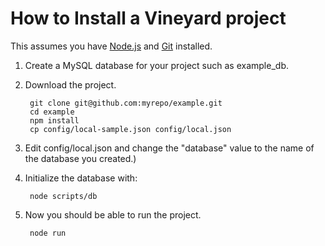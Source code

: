 # How to Install a Vineyard project #

This assumes you have [Node.js](http://nodejs.org/) and [Git](http://git-scm.com/) installed.

1. Create a MySQL database for your project such as example_db.

2. Download the project.

        git clone git@github.com:myrepo/example.git
        cd example
        npm install
        cp config/local-sample.json config/local.json

3. Edit config/local.json and change the "database" value to the name of the database you created.)

4. Initialize the database with:

        node scripts/db

5. Now you should be able to run the project.

        node run
